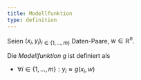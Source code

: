 ```yaml
---
title: Modellfunktion
type: definition
---
```


Seien $(x_i, y_i)_{i \in \{ 1, \dots, m \}}$ Daten-Paare, $w \in \mathbb{R}^n$.

Die *Modellfunktion* $g$ ist definiert als
- $\forall i \in \{ 1, \dots, m \} : y_i \approx g(x_i, w)$
